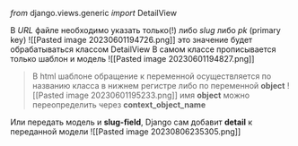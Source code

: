 _from_ django.views.generic _import_  DetailView

В _URL_ файле необходимо указать только(!) либо _slug_ либо _pk_ (primary key) 
![[Pasted image 20230601194726.png]]
это значение будет обрабатываться классом DetailView
В самом классе прописывается только шаблон и модель
![[Pasted image 20230601194827.png]]
> В html шаблоне обращение к переменной осуществляется по названию класса в нижнем регистре либо по переменной __object__
![[Pasted image 20230601195233.png]]
имя __object__ можно переопределить через __context_object_name__

Или передать модель и __slug-field__, Django сам добавит **detail** к переданной модели
![[Pasted image 20230806235305.png]]